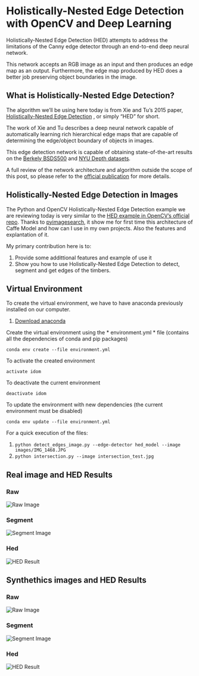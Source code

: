 # Holistically-Nested Edge Detection with OpenCV and Deep Learning

Holistically-Nested Edge Detection (HED) attempts to address the limitations of the Canny edge detector through an end-to-end deep neural network.

This network accepts an RGB image as an input and then produces an edge map as an output. Furthermore, the edge map produced by HED does a better job preserving object boundaries in the image.

## What is Holistically-Nested Edge Detection?

The algorithm we’ll be using here today is from Xie and Tu’s 2015 paper, [Holistically-Nested Edge Detection](https://arxiv.org/abs/1504.06375) , or simply “HED” for short.

The work of Xie and Tu describes a deep neural network capable of automatically learning rich hierarchical edge maps that are capable of determining the edge/object boundary of objects in images.

This edge detection network is capable of obtaining state-of-the-art results on the [Berkely BSDS500](https://www2.eecs.berkeley.edu/Research/Projects/CS/vision/bsds/) and [NYU Depth datasets](https://cs.nyu.edu/~silberman/datasets/).

A full review of the network architecture and algorithm outside the scope of this post, so please refer to the [official publication](https://arxiv.org/abs/1504.06375) for more details.

## Holistically-Nested Edge Detection in Images

The Python and OpenCV Holistically-Nested Edge Detection example we are reviewing today is very similar to the [HED example in OpenCV’s official repo](https://github.com/opencv/opencv/blob/master/samples/dnn/edge_detection.py). Thanks to [pyimagesearch](https://www.pyimagesearch.com/), it show me for first time this architecture of Caffe Model and how can I use in my own projects. Also the features and explantation of it.

My primary contribution here is to:
1. Provide some addittional features and example of use it
2. Show you how to use Holistically-Nested Edge Detection to detect, segment and get edges of the timbers.

## Virtual Environment

To create the virtual environment, we have to have anaconda previously installed on our computer.

1. [Download anaconda](https://www.anaconda.com/download/)

Create the virtual environment using the * environment.yml * file (contains all the dependencies of conda and pip packages)

`conda env create --file environment.yml`

To activate the created environment

`activate idom`

To deactivate the current environment

`deactivate idom`

To update the environment with new dependencies (the current environment must be disabled)

`conda env update --file environment.yml`

For a quick execution of the files:

1. `python detect_edges_image.py --edge-detector hed_model --image images/IMG_1468.JPG`
2. `python intersection.py --image intersection_test.jpg`

## Real image and HED Results

### Raw

![Raw Image](./source/real_synthethic_test/real_test_2.PNG)  

### Segment

![Segment Image](./source/real_synthethic_test/real_test_3.PNG)

### Hed

![HED Result](./source/real_synthethic_test/real_test.PNG)

## Synthethics images and HED Results

### Raw

![Raw Image](./source/real_synthethic_test/synthetic_test_2.PNG)  

### Segment

![Segment Image](./source/real_synthethic_test/synthetic_test_3.PNG)

### Hed

![HED Result](./source/real_synthethic_test/synthetic_test.PNG)
